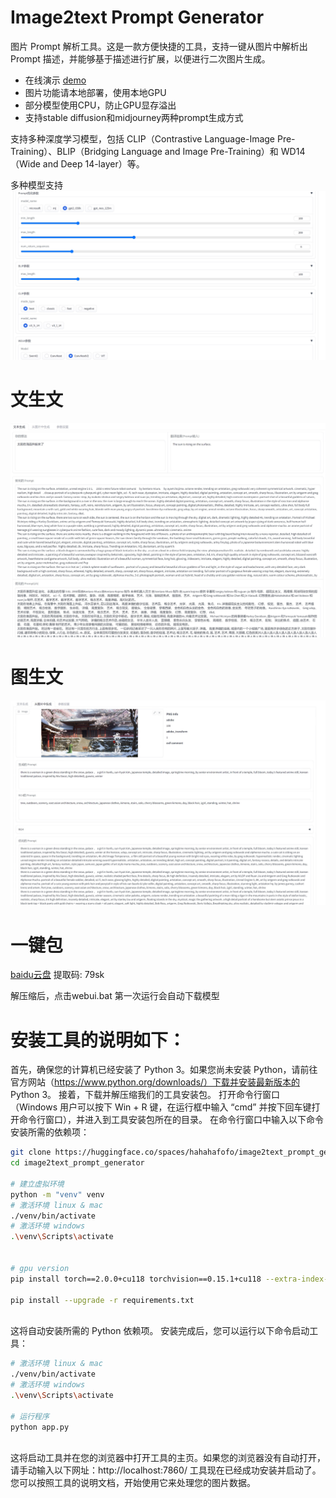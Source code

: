 # Image2text Prompt Generator

图片 Prompt 解析工具。这是一款方便快捷的工具，支持一键从图片中解析出 Prompt 描述，并能够基于描述进行扩展，以便进行二次图片生成。

* 在线演示 [demo](https://huggingface.co/spaces/hahahafofo/image2text_prompt_generator)
* 图片功能请本地部署，使用本地GPU
* 部分模型使用CPU，防止GPU显存溢出
* 支持stable diffusion和midjourney两种prompt生成方式

支持多种深度学习模型，包括 CLIP（Contrastive Language-Image Pre-Training）、BLIP（Bridging Language and Image Pre-Training）和 WD14（Wide and Deep 14-layer）等。

多种模型支持
![img.png](./img/param.png)

# 文生文
![img.png](./img/text2text.png)

# 图生文
![img.png](./img/image2text.png)

# 一键包

[baidu云盘](https://pan.baidu.com/s/1pKtpPmiuliX7rf0z-5HY_w?pwd=79sk) 提取码: 79sk

解压缩后，点击webui.bat
第一次运行会自动下载模型

# 安装工具的说明如下：

首先，确保您的计算机已经安装了 Python 3。如果您尚未安装 Python，请前往官方网站（https://www.python.org/downloads/）下载并安装最新版本的 Python 3。
接着，下载并解压缩我们的工具安装包。
打开命令行窗口（Windows 用户可以按下 Win + R 键，在运行框中输入 “cmd” 并按下回车键打开命令行窗口），并进入到工具安装包所在的目录。
在命令行窗口中输入以下命令安装所需的依赖项：


```bash
git clone https://huggingface.co/spaces/hahahafofo/image2text_prompt_generator
cd image2text_prompt_generator

# 建立虚拟环境
python -m "venv" venv
# 激活环境 linux & mac 
./venv/bin/activate
# 激活环境 windows
.\venv\Scripts\activate


# gpu version
pip install torch==2.0.0+cu118 torchvision==0.15.1+cu118 --extra-index-url https://download.pytorch.org/whl/cu118

pip install --upgrade -r requirements.txt
  
```

这将自动安装所需的 Python 依赖项。
安装完成后，您可以运行以下命令启动工具：
```bash
# 激活环境 linux & mac
./venv/bin/activate
# 激活环境 windows
.\venv\Scripts\activate

# 运行程序
python app.py
    
```


这将启动工具并在您的浏览器中打开工具的主页。如果您的浏览器没有自动打开，请手动输入以下网址：http://localhost:7860/
工具现在已经成功安装并启动了。您可以按照工具的说明文档，开始使用它来处理您的图片数据。


